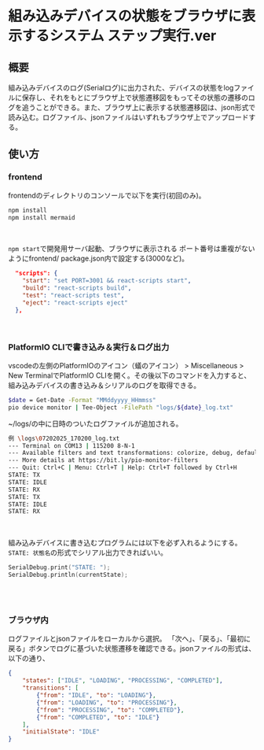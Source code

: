 # 組み込みデバイスの状態をブラウザに表示するシステム ステップ実行.ver

## 概要
組み込みデバイスのログ(Serialログ)に出力された、デバイスの状態をlogファイルに保存し、それをもとにブラウザ上で状態遷移図をもってその状態の遷移のログを追うことができる。また、ブラウザ上に表示する状態遷移図は、json形式で読み込む。ログファイル、jsonファイルはいずれもブラウザ上でアップロードする。

## 使い方

### frontend
frontendのディレクトリのコンソールで以下を実行(初回のみ)。
``` bash
npm install
npm install mermaid
```
<br>

`npm start`で開発用サーバ起動、ブラウザに表示される
ポート番号は重複がないようにfrontend/ package.json内で設定する(3000など)。
``` json
  "scripts": {
    "start": "set PORT=3001 && react-scripts start",
    "build": "react-scripts build",
    "test": "react-scripts test",
    "eject": "react-scripts eject"
  },
```
<br>

### PlatformIO CLIで書き込み＆実行＆ログ出力
vscodeの左側のPlatformIOのアイコン（蟻のアイコン） > Miscellaneous > New TerminalでPlatformIO CLIを開く。その後以下のコマンドを入力すると、
組み込みデバイスの書き込み＆シリアルのログを取得できる。
``` bash
$date = Get-Date -Format "MMddyyyy_HHmmss"
pio device monitor | Tee-Object -FilePath "logs/${date}_log.txt"
```
~/logs/の中に日時のついたログファイルが追加される。
``` bash
例 \logs\07202025_170200_log.txt
--- Terminal on COM13 | 115200 8-N-1
--- Available filters and text transformations: colorize, debug, default, direct, hexlify, log2file, nocontrol, printable, send_on_enter, time
--- More details at https://bit.ly/pio-monitor-filters
--- Quit: Ctrl+C | Menu: Ctrl+T | Help: Ctrl+T followed by Ctrl+H
STATE: TX
STATE: IDLE
STATE: RX
STATE: TX
STATE: IDLE
STATE: RX

```
<br>

組み込みデバイスに書き込むプログラムには以下を必ず入れるようにする。`STATE: 状態名`の形式でシリアル出力できればいい。
```cpp
SerialDebug.print("STATE: ");
SerialDebug.println(currentState);
```
<br>
<br>

### ブラウザ内
ログファイルとjsonファイルをローカルから選択。
「次へ」、「戻る」、「最初に戻る」ボタンでログに基づいた状態遷移を確認できる。jsonファイルの形式は、以下の通り、
```json
{
    "states": ["IDLE", "LOADING", "PROCESSING", "COMPLETED"],
    "transitions": [
        {"from": "IDLE", "to": "LOADING"},
        {"from": "LOADING", "to": "PROCESSING"},
        {"from": "PROCESSING", "to": "COMPLETED"},
        {"from": "COMPLETED", "to": "IDLE"}
    ],
    "initialState": "IDLE"
}
```



































































































































































